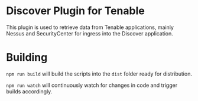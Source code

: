 # Discover Plugin for Tenable

This plugin is used to retrieve data from Tenable applications, mainly Nessus and SecurityCenter for ingress into the Discover application.

# Building

`npm run build` will build the scripts into the `dist` folder ready for distribution.

`npm run watch` will continuously watch for changes in code and trigger builds accordingly.
